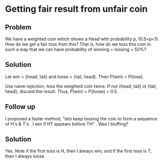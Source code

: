 # Getting fair result from unfair coin

## Problem

We have a weighted coin which shows a Head with probability p, (0.5<p<1). How do we get a fair toss from this? That is, how do we toss this coin in such a way that we can have probability of winning = loosing = 50%? 

## Solution

Let win = {head, tail} and loose = {tail, head}. Then P(win) = P(lose).

Use naive rejection, toss the weighted coin twice. If not {head, tail} or {tail, head}, discard the result. Thus, P(win) = P(loose) = 0.5.

## Follow up

I proposed a faster method, "lets keep tossing the coin to form a sequence of H's & T's . I win if HT appears before TH" . Was I bluffing?

## Solution

Yes. Note if the first toss is H, then I always win; and if the first toss is T, then I always loose.